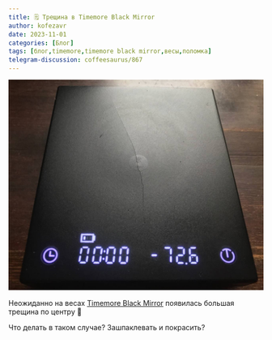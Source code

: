 ```yaml
---
title: 🗒 Трещина в Timemore Black Mirror
author: kofezavr
date: 2023-11-01
categories: [Блог]
tags: [блог,timemore,timemore black mirror,весы,поломка]
telegram-discussion: coffeesaurus/867
--- 
```

![Трещина в Timemore Black Mirror](/assets/img/posts/23/11/timemore-black-mirror.jpg)

Неожиданно на весах [Timemore Black Mirror](https://t.me/coffeesaurus/728) появилась большая трещина по центру 🤔

Что делать в таком случае? Зашпаклевать и покрасить?